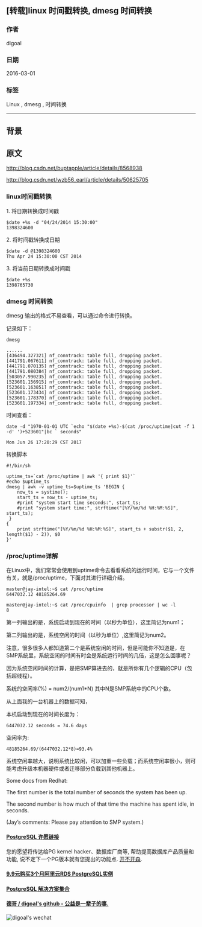 ## [转载]linux 时间戳转换, dmesg 时间转换  
                        
### 作者                        
digoal                        
                        
### 日期                        
2016-03-01                       
                        
### 标签                        
Linux , dmesg , 时间转换    
                        
----                        
                        
## 背景       
## 原文  
http://blog.csdn.net/buptapple/article/details/8568938  
  
http://blog.csdn.net/wzb56_earl/article/details/50625705  
  
### linux时间戳转换  
  
1\. 将日期转换成时间戳  
  
```  
$date +%s -d "04/24/2014 15:30:00"  
1398324600  
```  
  
2\. 将时间戳转换成日期  
  
```  
$date -d @1398324600  
Thu Apr 24 15:30:00 CST 2014  
```  
  
3\. 将当前日期转换成时间戳  
  
```  
$date +%s  
1398765730  
```  
  
### dmesg 时间转换  
  
dmesg 输出的格式不易查看，可以通过命令进行转换。  
  
记录如下：  
  
```  
dmesg  
  
......  
[436494.327321] nf_conntrack: table full, dropping packet.  
[441791.067611] nf_conntrack: table full, dropping packet.  
[441791.070135] nf_conntrack: table full, dropping packet.  
[441791.080384] nf_conntrack: table full, dropping packet.  
[503057.990235] nf_conntrack: table full, dropping packet.  
[523601.156915] nf_conntrack: table full, dropping packet.  
[523601.163851] nf_conntrack: table full, dropping packet.  
[523601.173434] nf_conntrack: table full, dropping packet.  
[523601.178370] nf_conntrack: table full, dropping packet.  
[523601.197334] nf_conntrack: table full, dropping packet.  
```  
  
时间查看：  
  
```  
date -d "1970-01-01 UTC `echo "$(date +%s)-$(cat /proc/uptime|cut -f 1 -d' ')+523601"|bc ` seconds"  
  
Mon Jun 26 17:20:29 CST 2017  
```  
   
转换脚本   
  
```
#!/bin/sh

uptime_ts=`cat /proc/uptime | awk '{ print $1}'`
#echo $uptime_ts
dmesg | awk -v uptime_ts=$uptime_ts 'BEGIN {
    now_ts = systime();
    start_ts = now_ts - uptime_ts;
    #print "system start time seconds:", start_ts;
    #print "system start time:", strftime("[%Y/%m/%d %H:%M:%S]", start_ts);
 }
{
    print strftime("[%Y/%m/%d %H:%M:%S]", start_ts + substr($1, 2, length($1) - 2)), $0
}'
```
  
### /proc/uptime详解  
  
在Linux中，我们常常会使用到uptime命令去看看系统的运行时间，它与一个文件有关，就是/proc/uptime，下面对其进行详细介绍。  
  
```  
master@jay-intel:~$ cat /proc/uptime  
6447032.12 48185264.69  
  
master@jay-intel:~$ cat /proc/cpuinfo  | grep processor | wc -l  
8  
```  
  
第一列输出的是，系统启动到现在的时间（以秒为单位），这里简记为num1；  
  
第二列输出的是，系统空闲的时间（以秒为单位）,这里简记为num2。  
  
注意，很多很多人都知道第二个是系统空闲的时间，但是可能你不知道是，在SMP系统里，系统空闲的时间有时会是系统运行时间的几倍，这是怎么回事呢？  
  
因为系统空闲时间的计算，是把SMP算进去的，就是所你有几个逻辑的CPU（包括超线程）。  
  
系统的空闲率(%) = num2/(num1*N) 其中N是SMP系统中的CPU个数。  
  
从上面我的一台机器上的数据可知，  
  
本机启动到现在的时间长度为：  
  
```  
6447032.12 seconds = 74.6 days  
```  
  
空闲率为:  
  
```  
48185264.69/(6447032.12*8)=93.4%  
```  
  
系统空闲率越大，说明系统比较闲，可以加重一些负载；而系统空闲率很小，则可能考虑升级本机器硬件或者迁移部分负载到其他机器上。  
  
Some docs from Redhat:  
  
The first number is the total number of seconds the system has been up.   
  
The second number is how much of that time the machine has spent idle, in seconds.   
  
(Jay’s comments: Please pay attention to SMP system.)  
  
  
  
  
  
  
  
  
  
  
  
  
  
  
  
  
  
  
  
  
  
  
  
  
  
  
  
  
  
  
  
  
  
  
  
  
  
  
  
  
  
  
  
  
  
  
  
  
  
  
  
  
  
  
  
  
  
  
  
  
  
  
  
#### [PostgreSQL 许愿链接](https://github.com/digoal/blog/issues/76 "269ac3d1c492e938c0191101c7238216")
您的愿望将传达给PG kernel hacker、数据库厂商等, 帮助提高数据库产品质量和功能, 说不定下一个PG版本就有您提出的功能点. [开不开森](https://github.com/digoal/blog/issues/76 "269ac3d1c492e938c0191101c7238216").  
  
  
#### [9.9元购买3个月阿里云RDS PostgreSQL实例](https://www.aliyun.com/database/postgresqlactivity "57258f76c37864c6e6d23383d05714ea")
  
  
#### [PostgreSQL 解决方案集合](https://yq.aliyun.com/topic/118 "40cff096e9ed7122c512b35d8561d9c8")
  
  
#### [德哥 / digoal's github - 公益是一辈子的事.](https://github.com/digoal/blog/blob/master/README.md "22709685feb7cab07d30f30387f0a9ae")
  
  
![digoal's wechat](../pic/digoal_weixin.jpg "f7ad92eeba24523fd47a6e1a0e691b59")
  
